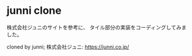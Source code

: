 # junni clone

株式会社ジュニのサイトを参考に、
タイル部分の実装をコーディングしてみました。


cloned by junni;
株式会社ジュニ: https://junni.co.jp/